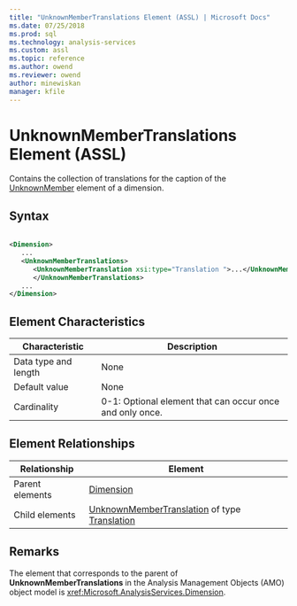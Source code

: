 ```yaml
---
title: "UnknownMemberTranslations Element (ASSL) | Microsoft Docs"
ms.date: 07/25/2018
ms.prod: sql
ms.technology: analysis-services
ms.custom: assl
ms.topic: reference
ms.author: owend
ms.reviewer: owend
author: minewiskan
manager: kfile
---
```

# UnknownMemberTranslations Element (ASSL)

  Contains the collection of translations for the caption of the [UnknownMember](properties/unknownmember-element-assl.md) element of a dimension.  
  
## Syntax  
  
```xml  
  
<Dimension>  
   ...  
   <UnknownMemberTranslations>  
      <UnknownMemberTranslation xsi:type="Translation ">...</UnknownMemberTranslation>  
      </UnknownMemberTranslations>  
   ...  
</Dimension>  
```  
  
## Element Characteristics  
  
|Characteristic|Description|  
|--------------------|-----------------|  
|Data type and length|None|  
|Default value|None|  
|Cardinality|0-1: Optional element that can occur once and only once.|  
  
## Element Relationships  
  
|Relationship|Element|  
|------------------|-------------|  
|Parent elements|[Dimension](objects/dimension-element-assl.md)|  
|Child elements|[UnknownMemberTranslation](objects/unknownmembertranslation-element-assl.md) of type [Translation](data-type/translation-data-type-assl.md)|  
  
## Remarks  
 The element that corresponds to the parent of **UnknownMemberTranslations** in the Analysis Management Objects (AMO) object model is <xref:Microsoft.AnalysisServices.Dimension>.  
